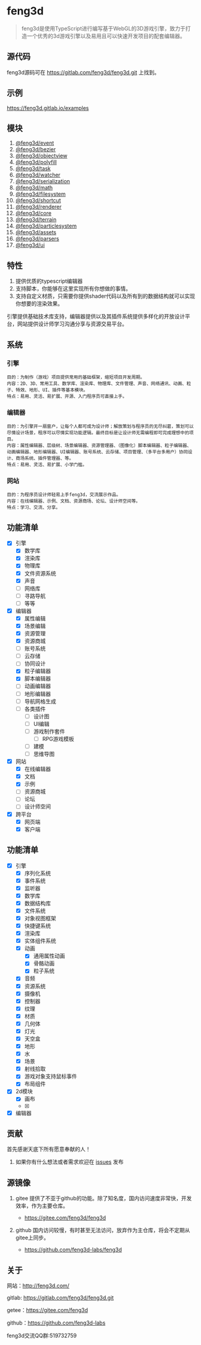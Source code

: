 # feng3d

> feng3d是使用TypeScript进行编写基于WebGL的3D游戏引擎，致力于打造一个优秀的3d游戏引擎以及易用且可以快速开发项目的配套编辑器。

## 源代码
feng3d源码可在 https://gitlab.com/feng3d/feng3d.git 上找到。

## 示例
https://feng3d.gitlab.io/examples

## 模块

1. [@feng3d/event](https://gitlab.com/feng3d/event.git)
2. [@feng3d/bezier](https://gitlab.com/feng3d/bezier.git)
3. [@feng3d/objectview](https://gitlab.com/feng3d/objectview.git)
4. [@feng3d/polyfill](https://gitlab.com/feng3d/polyfill.git)
5. [@feng3d/task](https://gitlab.com/feng3d/task.git)
6. [@feng3d/watcher](https://gitlab.com/feng3d/watcher.git)
7. [@feng3d/serialization](https://gitlab.com/feng3d/serialization.git)
8. [@feng3d/math](https://gitlab.com/feng3d/math.git)
9. [@feng3d/filesystem](https://gitlab.com/feng3d/filesystem.git)
10. [@feng3d/shortcut](https://gitlab.com/feng3d/shortcut.git)
11. [@feng3d/renderer](https://gitlab.com/feng3d/renderer.git)
12. [@feng3d/core](https://gitlab.com/feng3d/core.git)
13. [@feng3d/terrain](https://gitlab.com/feng3d/terrain.git)
14. [@feng3d/particlesystem](https://gitlab.com/feng3d/particlesystem.git)
15. [@feng3d/assets](https://gitlab.com/feng3d/assets.git)
16. [@feng3d/parsers](https://gitlab.com/feng3d/parsers.git)
17. [@feng3d/ui](https://gitlab.com/feng3d/ui.git)

## 特性

1. 提供优质的typescript编辑器
1. 支持脚本，你能够在这里实现所有你想做的事情。
1. 支持自定义材质，只需要你提供shader代码以及所有到的数据结构就可以实现你想要的渲染效果。

引擎提供基础技术库支持，编辑器提供以及其插件系统提供多样化的开放设计平台，网站提供设计师学习沟通分享与资源交易平台。

## 系统

### 引擎
    目的：为制作（游戏）项目提供常用的基础框架，缩短项目开发周期。
    内容：2D、3D、常用工具、数学库、渲染库、物理库、文件管理、声音、网络通讯、动画、粒子、特效、地形、UI、插件等基本模块。
    特点：易用、灵活、易扩展、开源、入门程序员可直接上手。
### 编辑器
    目的：为引擎开一扇窗户，让每个人都可成为设计师；解放策划与程序员的无尽纠葛，策划可以尽情设计场景，程序可以尽情实现功能逻辑。最终目标是让设计师无需编程即可完成理想中的项目。
    内容：属性编辑器、层级树、场景编辑器、资源管理器、（图像化）脚本编辑器、粒子编辑器、动画编辑器、地形编辑器、UI编辑器、账号系统、云存储、项目管理、（多平台多用户）协同设计、商场系统、插件管理器、等。
    特点：易用、灵活、易扩展、小学门槛。
### 网站
    目的：为程序员设计师轻易上手feng3d，交流展示作品。
    内容：在线编辑器、示例、文档、资源商场、论坛、设计师空间等。
    特点：学习、交流、分享。

## 功能清单

- [x] 引擎
    - [x] 数学库
    - [x] 渲染库
    - [x] 物理库
    - [x] 文件资源系统
    - [x] 声音
    - [ ] 网络库
    - [ ] 寻路导航
    - [ ] 等等
- [x] 编辑器
    - [x] 属性编辑
    - [x] 场景编辑
    - [x] 资源管理
    - [x] 资源商城
    - [ ] 账号系统
    - [ ] 云存储
    - [ ] 协同设计
    - [x] 粒子编辑器
    - [x] 脚本编辑器
    - [ ] 动画编辑器
    - [ ] 地形编辑器
    - [ ] 导航网格生成
    - [ ] 各类插件
        - [ ] 设计图
        - [ ] UI编辑
        - [ ] 游戏制作套件
            - [ ] RPG游戏模板
        - [ ] 建模
        - [ ] 思维导图
- [x] 网站
    - [x] 在线编辑器
    - [x] 文档
    - [x] 示例
    - [ ] 资源商城
    - [ ] 论坛
    - [ ] 设计师空间
- [x] 跨平台
    - [x] 网页端
    - [x] 客户端

## 功能清单

- [x] 引擎
    - [x] 序列化系统
    - [x] 事件系统
    - [x] 监听器
    - [x] 数学库
    - [x] 数据结构库
    - [x] 文件系统
    - [x] 对象视图框架
    - [x] 快捷键系统
    - [x] 渲染库
    - [x] 实体组件系统
    - [x] 动画
        - [x] 通用属性动画
        - [x] 骨骼动画
        - [x] 粒子系统
    - [x] 音频
    - [x] 资源系统
    - [x] 摄像机
    - [x] 控制器
    - [x] 纹理
    - [x] 材质
    - [x] 几何体
    - [x] 灯光
    - [x] 天空盒
    - [x] 地形
    - [x] 水
    - [x] 场景
    - [x] 射线拾取
    - [x] 游戏对象支持鼠标事件
    - [x] 布局组件

- [x] 2d模块
    - [x] 画布
    - [x]
- [x] 编辑器

## 贡献

首先感谢天底下所有愿意奉献的人！
1. 如果你有什么想法或者需求欢迎在 [issues](https://gitee.com/feng3d/feng3d/issues) 发布

## 源镜像
1. gitee 提供了不亚于github的功能。除了知名度，国内访问速度非常快，开发效率，作为主要仓库。
    * https://gitee.com/feng3d/feng3d

1. github 国内访问较慢，有时甚至无法访问，放弃作为主仓库，将会不定期从gitee上同步。
    * https://github.com/feng3d-labs/feng3d

## 关于

网站：http://feng3d.com/

gitlab: https://gitlab.com/feng3d/feng3d.git

getee：https://gitee.com/feng3d

github：https://github.com/feng3d-labs

feng3d交流QQ群:519732759